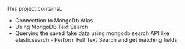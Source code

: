 This project containsL
* Connecttion to MongoDb Atlas
* Using MongoDB Text Search
* Querying the saved fake data using mongodb search API like elasticsearch - Perform Full Text Search and get matching fields.